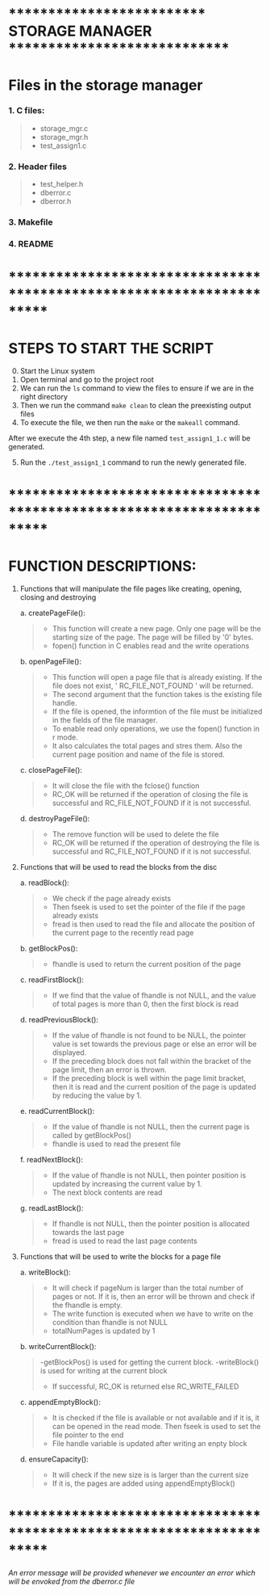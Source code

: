 # ************************* STORAGE MANAGER **************************** #

# Files in the storage manager #

###  1. C files:
 > - storage_mgr.c
 > - storage_mgr.h
 > - test_assign1.c
###  2. Header files
 > - test_helper.h
 > - dberror.c
 > - dberror.h
###   3. Makefile
###   4. README

# ********************************************************************* #

# STEPS TO START THE SCRIPT #

0. Start the Linux system
1. Open terminal and go to the project root
2. We can run the `ls` command to view the files to ensure if we are in the right directory
3. Then we run the command `make clean` to clean the preexisting output files
4. To execute the file, we then run the `make` or the `makeall` command.

After we execute the 4th step, a new file named `test_assign1_1.c` will be generated.

5. Run the `./test_assign1_1` command to run the newly generated file. 


# ********************************************************************* #

# FUNCTION DESCRIPTIONS: #

1.  Functions that will manipulate the file pages like creating, opening, closing and destroying 
 
    a. createPageFile():
       > - This function will create a new page. Only one page will be the starting size of the page. The page will be filled by '0' bytes.
       > - fopen() function in C enables read and the write operations 
    
    b. openPageFile():
       > - This function will open a page file that is already existing. If the file does not exist, ' RC_FILE_NOT_FOUND ' will be returned. 
       > - The second argument that the function takes is the existing file handle. 
       > - If the file is opened, the informtion of the file must be initialized in the fields of the file manager. 
       > - To enable read only operations, we use the fopen() function in r mode. 
       > - It also calculates the total pages and stres them. Also the current page position and name of the file is stored. 

    c. closePageFile():
       > - It will close the file with the fclose() function 
       > - RC_OK will be returned if the operation of closing the file is successful and RC_FILE_NOT_FOUND if it is not successful. 

    d.  destroyPageFile():
       > - The remove function will be used to  delete the file
       > - RC_OK will be returned if the operation of destroying the file is successful and RC_FILE_NOT_FOUND if it is not successful. 


2.  Functions that will be used to read the blocks from the disc

    a. readBlock():
       > - We check if the page already exists
       > - Then fseek is used to set the pointer of the file if the page already exists
       > - fread is then used to read the file and allocate the position of the current page to the recently read page

    b. getBlockPos():
       > - fhandle is used to return the current position of the page

    c. readFirstBlock():
       > - If we find that the value of fhandle is not NULL, and the value of total pages is more than 0, then the first block is read

    d. readPreviousBlock():
       > - If the value of fhandle is not found to be NULL,  the pointer value is set towards the previous page or else an error will be displayed.
       > - If the preceding block does not fall within the bracket of the page limit, then an error is thrown.
       > - If the  preceding block is well within the page limit bracket, then it is read and the current position of the page is updated by reducing the value by 1. 

    e. readCurrentBlock():
       > - If the value of fhandle is not NULL, then the current page is called by getBlockPos()
       > - fhandle is used to read the present file

    f. readNextBlock():
       > - If the value of fhandle is not NULL, then pointer position is updated by increasing the current value by 1. 
       > - The next block contents are read

    g. readLastBlock():
       > - If fhandle is not NULL, then the pointer position is allocated towards the last page
       > - fread is used to read the last page contents

3.  Functions that will be used to write the blocks for a page file

    a. writeBlock():
       > - It will check if pageNum is larger than the total number of pages or not. If it is, then an error will be thrown and check if the fhandle is empty.
       > - The write function is executed when we have to write on the condition than fhandle is not NULL
       > - totalNumPages is updated by 1

    b. writeCurrentBlock():
       > -getBlockPos() is used for getting the current block. 
       > -writeBlock() is used for writing at the current block
       > - If successful, RC_OK is returned else RC_WRITE_FAILED

	c. appendEmptyBlock():
       > - It is checked if the file is available or not available and if it is, it can be opened in the read mode. Then fseek is used to set the file pointer to the end
       > - File handle variable is updated after writing an enpty block

    d. ensureCapacity():
       > - It will check if the new size is  is larger than the current size
       > - If it is, the pages are added using appendEmptyBlock()


# ********************************************************************* #

*An error message will be provided whenever we encounter an error which will be envoked from the dberror.c file*    